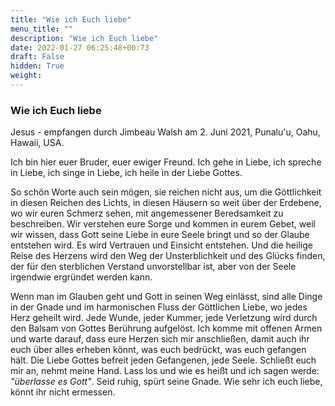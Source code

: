 ```yaml
---
title: "Wie ich Euch liebe"
menu_title: ""
description: "Wie ich Euch liebe"
date: 2022-01-27 06:25:48+00:73
draft: False
hidden: True
weight:
---
```

### Wie ich Euch liebe

Jesus - empfangen durch Jimbeau Walsh am 2. Juni 2021, Punalu'u, Oahu, Hawaii, USA.

Ich bin hier euer Bruder, euer ewiger Freund. Ich gehe in Liebe, ich spreche in Liebe, ich singe in Liebe, ich heile in der Liebe Gottes.

So schön Worte auch sein mögen, sie reichen nicht aus, um die Göttlichkeit in diesen Reichen des Lichts, in diesen Häusern so weit über der Erdebene, wo wir euren Schmerz sehen, mit angemessener Beredsamkeit zu beschreiben. Wir verstehen eure Sorge und kommen in eurem Gebet, weil wir wissen, dass Gott seine Liebe in eure Seele bringt und so der Glaube entstehen wird. Es wird Vertrauen und Einsicht entstehen. Und die heilige Reise des Herzens wird den Weg der Unsterblichkeit und des Glücks finden, der für den sterblichen Verstand unvorstellbar ist, aber von der Seele irgendwie ergründet werden kann.

Wenn man im Glauben geht und Gott in seinen Weg einlässt, sind alle Dinge in der Gnade und im harmonischen Fluss der Göttlichen Liebe, wo jedes Herz geheilt wird. Jede Wunde, jeder Kummer, jede Verletzung wird durch den Balsam von Gottes Berührung aufgelöst. Ich komme mit offenen Armen und warte darauf, dass eure Herzen sich mir anschließen, damit auch ihr euch über alles erheben könnt, was euch bedrückt, was euch gefangen hält. Die Liebe Gottes befreit jeden Gefangenen, jede Seele. Schließt euch mir an, nehmt meine Hand. Lass los und wie es heißt und ich sagen werde: *"überlasse es Gott"*. Seid ruhig, spürt seine Gnade. Wie sehr ich euch liebe, könnt ihr nicht ermessen.

